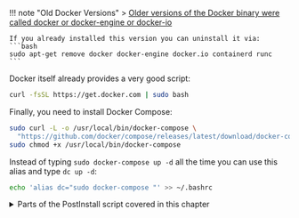 !!! note "Old Docker Versions"
    > [Older versions of the Docker binary were called docker or docker-engine or docker-io](https://stackoverflow.com/a/45023650)

    If you already installed this version you can uninstall it via:
    ```bash
    sudo apt-get remove docker docker-engine docker.io containerd runc
    ```

Docker itself already provides a very good script:

```bash
curl -fsSL https://get.docker.com | sudo bash
```

Finally, you need to install Docker Compose:

```bash
sudo curl -L -o /usr/local/bin/docker-compose \
  "https://github.com/docker/compose/releases/latest/download/docker-compose-$(uname -s)-$(uname -m)"
sudo chmod +x /usr/local/bin/docker-compose
```

Instead of typing `sudo docker-compose up -d` all the time you can use this alias and type `dc up -d`:

```bash
echo 'alias dc="sudo docker-compose "' >> ~/.bashrc
```

<details>
  <summary>Parts of the PostInstall script covered in this chapter</summary>

```bash
#!/bin/bash

function install_docker_compose() {
  curl -L "https://github.com/docker/compose/releases/download/latest/docker-compose-$(uname -s)-$(uname -m)" -o /usr/local/bin/docker-compose
  chmod +x /usr/local/bin/docker-compose
}

function docker_network_create() {
  name=${1}
  subnet=${2}
  docker network inspect ${name} >/dev/null 2>&1 || \
  docker network create --subnet ${subnet} ${name}
}

# install docker if not already installed
if [[ -z $(which docker) ]]; then
  if [[ -z $(which curl) ]]; then
    apt-get install curl
  fi
  curl https://get.docker.com | bash
fi

# install docker-compose if not already installed
if [[ -z $(which docker-compose) ]]; then
  install_docker_compose
fi
```

</details>
